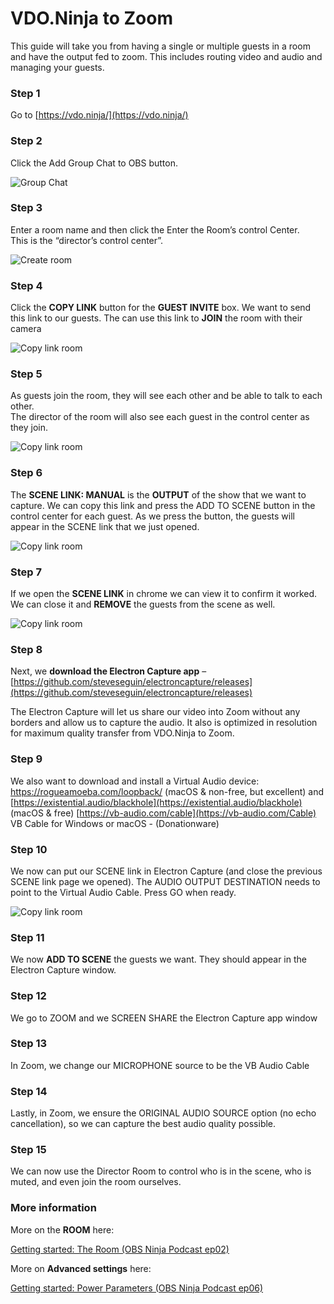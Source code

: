 # VDO.Ninja to Zoom

This guide will take you from having a single or multiple guests in a room and have the output fed to zoom. This includes routing video and audio and managing your guests.

### Step 1

Go to [https://vdo.ninja/](https://vdo.ninja/)

### Step 2

Click the Add Group Chat to OBS button.

![Group Chat](<../../.gitbook/assets/obs group chat>)

### Step 3

Enter a room name and then click the Enter the Room’s control Center.\
This is the “director’s control center”.

![Create room](<../../.gitbook/assets/create room>)

### Step 4

Click the **COPY LINK** button for the **GUEST INVITE** box. We want to send this link to our guests. The can use this link to **JOIN** the room with their camera

![Copy link room](<../../.gitbook/assets/room copy link>)

### Step 5

As guests join the room, they will see each other and be able to talk to each other.\
The director of the room will also see each guest in the control center as they join.

![Copy link room](<../../.gitbook/assets/room add to scene>)

### Step 6

The **SCENE LINK: MANUAL** is the **OUTPUT** of the show that we want to capture. We can copy this link and press the ADD TO SCENE button in the control center for each guest. As we press the button, the guests will appear in the SCENE link that we just opened.

![Copy link room](<../../.gitbook/assets/room scene link manual>)

### Step 7

If we open the **SCENE LINK** in chrome we can view it to confirm it worked. We can close it and **REMOVE** the guests from the scene as well.

![Copy link room](<../../.gitbook/assets/room scene link>)

### Step 8

Next, we **download the Electron Capture app** – [https://github.com/steveseguin/electroncapture/releases](https://github.com/steveseguin/electroncapture/releases)

The Electron Capture will let us share our video into Zoom without any borders and allow us to capture the audio. It also is optimized in resolution for maximum quality transfer from VDO.Ninja to Zoom.

### Step 9

We also want to download and install a Virtual Audio device: https://rogueamoeba.com/loopback/ (macOS & non-free, but excellent) and [https://existential.audio/blackhole](https://existential.audio/blackhole) (macOS & free) [https://vb-audio.com/cable](https://vb-audio.com/Cable) VB Cable for Windows or macOS - (Donationware)

### Step 10

We now can put our SCENE link in Electron Capture (and close the previous SCENE link page we opened). The AUDIO OUTPUT DESTINATION needs to point to the Virtual Audio Cable. Press GO when ready.

![Copy link room](<../../.gitbook/assets/electron size>)

### Step 11

We now **ADD TO SCENE** the guests we want. They should appear in the Electron Capture window.

### Step 12

We go to ZOOM and we SCREEN SHARE the Electron Capture app window

### Step 13

In Zoom, we change our MICROPHONE source to be the VB Audio Cable

### Step 14

Lastly, in Zoom, we ensure the ORIGINAL AUDIO SOURCE option (no echo cancellation), so we can capture the best audio quality possible.

### Step 15

We can now use the Director Room to control who is in the scene, who is muted, and even join the room ourselves.

### More information

More on the **ROOM** here:

[Getting started: The Room (OBS Ninja Podcast ep02)](https://youtu.be/m1cIT1kdlEo)

More on **Advanced settings** here:

[Getting started: Power Parameters (OBS Ninja Podcast ep06)](https://youtu.be/l9BNTTNY08s)

